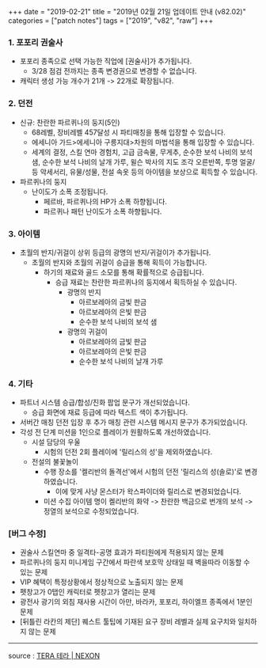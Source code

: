 +++
date = "2019-02-21"
title = "2019년 02월 21일 업데이트 안내 (v82.02)"
categories = ["patch notes"]
tags = ["2019", "v82", "raw"]
+++

### 1. 포포리 권술사
- 포포리 종족으로 선택 가능한 직업에 [권술사]가 추가됩니다.
  - 3/28 점검 전까지는 종족 변경권으로 변경할 수 없습니다.
- 캐릭터 생성 가능 개수가 21개 -> 22개로 확장됩니다.

### 2. 던전
- 신규: 찬란한 파르퀴나의 둥지(5인)
  - 68레벨, 장비레벨 457달성 시 파티매칭을 통해 입장할 수 있습니다.  
  - 에세니아 가드>에세니아 구릉지대>차원의 마법석을 통해 입장할 수 있습니다.
  - 세계의 결정, 스킬 연마 경험치, 고급 금속물, 무게추, 순수한 보석 나비의 보석 샘, 순수한 보석 나비의 날개 가루, 윌슨 박사의 지도 조각 오른반쪽, 투명 얼굴/등 악세서리, 유물/성물, 전설 속옷 등의 아이템을 보상으로 획득할 수 있습니다.
- 파르퀴나의 둥지
  - 난이도가 소폭 조정됩니다.
    - 페르바, 파르퀴나의 HP가 소폭 하향됩니다.
    - 파르퀴나 패턴 난이도가 소폭 하향됩니다.

### 3. 아이템
- 초월의 반지/귀걸이 상위 등급의 광명의 반지/귀걸이가 추가됩니다.
  - 초월의 반지와 초월의 귀걸이 승급을 통해 획득이 가능합니다.
    - 하기의 재료와 골드 소모를 통해 확률적으로 승급됩니다.  
      - 승급 재료는 찬란한 파르퀴나의 둥지에서 획득하실 수 있습니다.
        - 광명의 반지
          - 아르보레아의 금빛 판금
          - 아르보레아의 은빛 판금
          - 순수한 보석 나비의 보석 샘
        - 광명의 귀걸이
          - 아르보레아의 금빛 판금
          - 아르보레아의 은빛 판금
          - 순수한 보석 나비의 날개 가루

### 4. 기타
- 파트너 시스템 승급/합성/진화 팝업 문구가 개선되었습니다.
  - 승급 화면에 재료 등급에 따라 텍스트 색이 추가됩니다.
- 서버간 매칭 던전 입장 후 추가 매칭 관련 시스템 메시지 문구가 추가되었습니다.
- 각성 전 단계 미션을 1인으로 플레이가 원활하도록 개선하였습니다.
  - 시설 담당의 우울
    - 시험의 던전 2회 플레이에 '릴리스의 성'을 제외하였습니다.
  - 전설의 불꽃놀이
    - 수행 장소를 '켈리반의 돌격선'에서 시험의 던전 '릴리스의 성(솔로)'로 변경하였습니다.
      - 이에 맞게 사냥 몬스터가 왁스파이더와 릴리스로 변경되었습니다.
    - 미션 수집 아이템 명이 켈리반의 화약 -> 찬란한 백금으로 번개의 보석 -> 정열의 보석으로 수정되었습니다.

### [버그 수정]
- 권술사 스킬연마 중 일격타-공명 효과가 파티원에게 적용되지 않는 문제
- 파르퀴나의 둥지 미니게임 구간에서 파란색 보호막 상태일 때 벽을따라 이동할 수 있는 문제
- VIP 혜택이 특정상황에서 정상적으로 노출되지 않는 문제
- 펫창고가 0탭인 캐릭터로 펫창고가 열리는 문제
- 광전사 광기의 외침 재사용 시간이 아만, 바라카, 포포리, 하이엘프 종족에서 1분인 문제
- [뒤틀린 라칸의 제단] 퀘스트 툴팁에 기재된 요구 장비 레벨과 실제 요구치와 일치하지 않는 문제

----

source : [TERA 테라 | NEXON](http://tera.nexon.com/news/update/view.aspx?n4articlesn=380)

